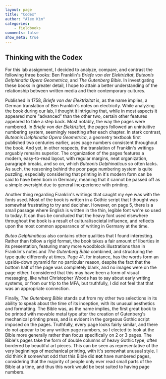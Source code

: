 ```yaml
---
layout: page  
title: "Codex"  
author: "Alex Kim"  
categories:  
    - fieldbooks
comments: false  
show_meta: true
---
```



## Thinking with the Codex

For this lab assignment, I decided to analyze, compare, and contrast the following three books: Ben Franklin's *Briefe von der Elektrizitat*, *Buteonis Delphinatia Opera Geometrica*, and *The Gutenberg Bible*. In investigating these books in greater detail, I hope to attain a better understanding of the relationship between written media and their contemporary cultures.

Published in 1758, *Briefe von der Elektrizitat* is, as the name implies, a German translation of Ben Franklin's notes on electricity. While analyzing the book during our lab, I thought it intriguing that, while in most aspects it appeared more "advanced" than the other two, certain other features appeared to take a step back. Most notably, the way the pages were numbered. In *Briefe von der Elektrizitat*, the pages followed an unintuitive numbering system, seemingly resetting after each chapter. In stark contrast, *Buteonis Delphinatia Opera Geometrica*, a geometry textbook first published two centuries earlier, uses page numbers consistent throughout the book. And yet, in other respects, the translation of Franklin's writings arguably remains superior. The organization of the pages features a modern, easy-to-read layout, with regular margins, neat organization, paragraph breaks, and so on, which *Buteonis Delphinaticus* so often lacks. As such, the reasoning behind the poor page numbering system is quite puzzling, especially considering that printing in it's modern form can be said to have been born in Germany, meaning that it cannot be passed off as a simple oversight due to general inexperience with printing. 

Another thing regarding Franklin's writings that caught my eye was with the fonts used. Most of the book is written in a Gothic script that I thought was somewhat frustrating to try and decipher. However, on page 5, there is a small passage where English is written in the thin, legible font we're so used to today. It can thus be concluded that the heavy font used elsewhere throughout the book is a result of cultural/societal influence, and reflects upon the most common appearance of writing in Germany at the time. 

*Buteo Delphinaticus* also contains other qualities that I found interesting. Rather than follow a rigid format, the book takes a fair amount of liberties in its presentation, featuring many more woodblock illustrations than in Franklin's notes and *The Gutenberg Bible* combined, and structuring the type quite differently at times. Page 41, for instance, has the words form an upside-down pyramid for no particular reason, despite the fact that the bottom half of the page was completely blank, and no images were on the page either. I considered that this may have been a form of visual messaging, like what Christopher Woods has to say about early writing systems, or from our trip to the MFA, but truthfully, I did not feel that that was an appropriate connection. 

Finally, *The Gutenberg Bible* stands out from my other two selections in its ability to speak about the time of its inception, with its unusual aesthetics and formatting. The Bible was, as the name implies, the first great book to be printed with movable metal type after the creation of Gutenberg's mechanical printing press, and is evident in the gorgeous Gothic script imposed on the pages. Truthfully, every page looks fairly similar, and there do not appear to be any written page numbers, so I elected to look at the Bible more generally rather than focus specifically on 2 or 3 pages. The Bible's pages take the form of double columns of heavy Gothic type, often bordered by beautiful art pieces. This can be seen as representative of the very beginnings of mechanical printing, with it's somewhat unusual style. I did think it somewhat odd that this Bible did **not** have numbered pages, considering that the majority of people only ever read small parts of the Bible at a time, and thus this work would be best suited to having page numbers.